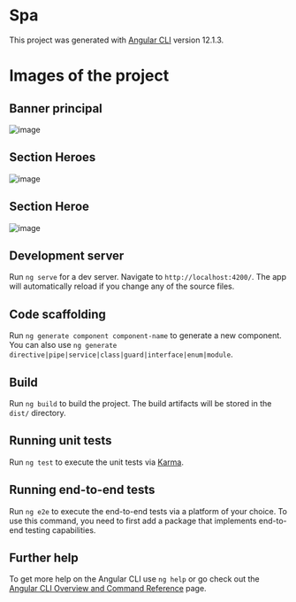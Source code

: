 # Spa

This project was generated with [Angular CLI](https://github.com/angular/angular-cli) version 12.1.3.

# Images of the project

## Banner principal

![image](https://user-images.githubusercontent.com/59752118/139341043-8ccb2a93-0f9b-4ef4-9c72-f9c937d10f0e.png)

## Section Heroes

![image](https://user-images.githubusercontent.com/59752118/139341171-8ccb0b32-b7cb-418b-b77c-7374998bdc30.png)

## Section Heroe

![image](https://user-images.githubusercontent.com/59752118/139341258-b217c0d4-4c58-4c4e-9ec2-4bdf79f310d2.png)


## Development server

Run `ng serve` for a dev server. Navigate to `http://localhost:4200/`. The app will automatically reload if you change any of the source files.

## Code scaffolding

Run `ng generate component component-name` to generate a new component. You can also use `ng generate directive|pipe|service|class|guard|interface|enum|module`.

## Build

Run `ng build` to build the project. The build artifacts will be stored in the `dist/` directory.

## Running unit tests

Run `ng test` to execute the unit tests via [Karma](https://karma-runner.github.io).

## Running end-to-end tests

Run `ng e2e` to execute the end-to-end tests via a platform of your choice. To use this command, you need to first add a package that implements end-to-end testing capabilities.

## Further help

To get more help on the Angular CLI use `ng help` or go check out the [Angular CLI Overview and Command Reference](https://angular.io/cli) page.

